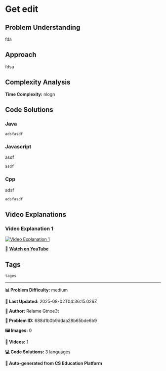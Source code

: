 # Get edit

## Problem Understanding

fda

## Approach

fdsa

## Complexity Analysis

**Time Complexity:** nlogn

## Code Solutions

### Java

```java
adsfasdf
```

### Javascript

asdf

```javascript
asdf
```

### Cpp

adsf

```cpp
adsfasdf
```

## Video Explanations

### Video Explanation 1

[![Video Explanation 1](https://img.youtube.com/vi/w-A1yWWXJmE/maxresdefault.jpg)](https://www.youtube.com/watch?v=w-A1yWWXJmE)

🎥 **[Watch on YouTube](https://www.youtube.com/watch?v=w-A1yWWXJmE)**

## Tags

`tages`

---

**📊 Problem Difficulty:** medium

**📝 Last Updated:** 2025-08-02T04:36:15.026Z

**👤 Author:** Relame Gtnoe3t

**🔢 Problem ID:** 688d1b0b9ddaa28b65bde6b9

**🖼️ Images:** 0

**🎥 Videos:** 1

**💻 Code Solutions:** 3 languages

**🔄 Auto-generated from CS Education Platform**
